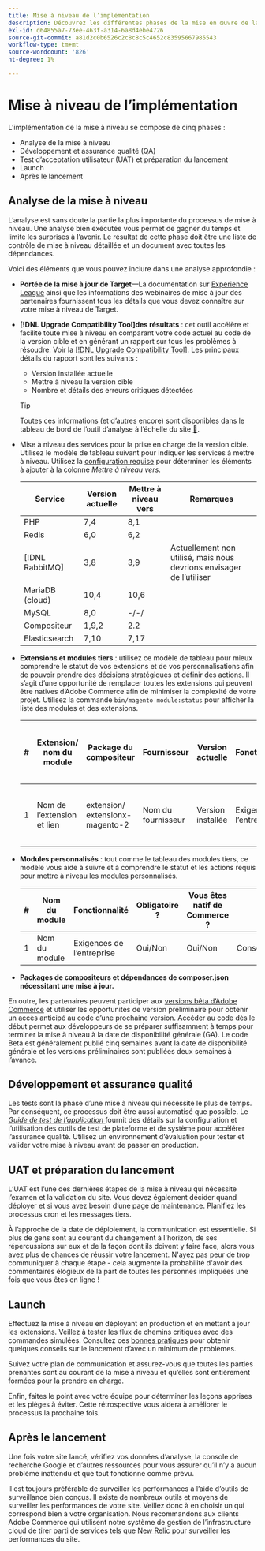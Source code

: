 ```yaml
---
title: Mise à niveau de l’implémentation
description: Découvrez les différentes phases de la mise en œuvre de la mise à niveau pour les projets Adobe Commerce.
exl-id: d64855a7-73ee-463f-a314-6a8d4ebe4726
source-git-commit: a81d2c0b6526c2c8c8c5c4652c83595667985543
workflow-type: tm+mt
source-wordcount: '826'
ht-degree: 1%

---
```


# Mise à niveau de l’implémentation

L’implémentation de la mise à niveau se compose de cinq phases :

- Analyse de la mise à niveau
- Développement et assurance qualité (QA)
- Test d’acceptation utilisateur (UAT) et préparation du lancement
- Launch
- Après le lancement

## Analyse de la mise à niveau

L’analyse est sans doute la partie la plus importante du processus de mise à niveau. Une analyse bien exécutée vous permet de gagner du temps et limite les surprises à l’avenir. Le résultat de cette phase doit être une liste de contrôle de mise à niveau détaillée et un document avec toutes les dépendances.

Voici des éléments que vous pouvez inclure dans une analyse approfondie :

- **Portée de la mise à jour de Target**—La documentation sur [Experience League](../../release/release-notes/overview.md) ainsi que les informations des webinaires de mise à jour des partenaires fournissent tous les détails que vous devez connaître sur votre mise à niveau de Target.

- **[!DNL Upgrade Compatibility Tool]des résultats** : cet outil accélère et facilite toute mise à niveau en comparant votre code actuel au code de la version cible et en générant un rapport sur tous les problèmes à résoudre. Voir la [[!DNL Upgrade Compatibility Tool]](../upgrade-compatibility-tool/overview.md). Les principaux détails du rapport sont les suivants :

   - Version installée actuelle
   - Mettre à niveau la version cible
   - Nombre et détails des erreurs critiques détectées

  >[!TIP]
  >
  >Toutes ces informations (et d’autres encore) sont disponibles dans le tableau de bord de l’outil d’analyse à l’échelle du site [&#128279;](../../tools/site-wide-analysis-tool/dashboard.md).

- Mise à niveau des services pour la prise en charge de la version cible. Utilisez le modèle de tableau suivant pour indiquer les services à mettre à niveau. Utilisez la [configuration requise](../../installation/system-requirements.md) pour déterminer les éléments à ajouter à la colonne _Mettre à niveau vers_.


  | Service | Version actuelle | Mettre à niveau vers | Remarques |
  |-----------------|-----------------|------------|----------------------------------------------------------|
  | PHP | 7,4 | 8,1 |                                                          |
  | Redis | 6,0 | 6,2 |                                                          |
  | [!DNL RabbitMQ] | 3,8 | 3,9 | Actuellement non utilisé, mais nous devrions envisager de l’utiliser |
  | MariaDB (cloud) | 10,4 | 10,6 |                                                          |
  | MySQL | 8,0 | -/-/ |                                                          |
  | Compositeur | 1,9,2 | 2.2 |                                                          |
  | Elasticsearch | 7,10 | 7,17 |                                                          |

- **Extensions et modules tiers** : utilisez ce modèle de tableau pour mieux comprendre le statut de vos extensions et de vos personnalisations afin de pouvoir prendre des décisions stratégiques et définir des actions. Il s’agit d’une opportunité de remplacer toutes les extensions qui peuvent être natives d’Adobe Commerce afin de minimiser la complexité de votre projet. Utilisez la commande `bin/magento module:status` pour afficher la liste des modules et des extensions.

  | # | Extension/<br>nom du module | Package du compositeur | Fournisseur | Version actuelle | Fonctionnalité | Compatible avec la dernière version de <br>Commerce ? | Événements | Vous êtes natif de Commerce ? | Action | Remarques |
  |---|-----------------------------|------------------------------------|-------------|-------------------|-----------------------|---------------------------------------------|--------------------------------------------------|---------------------|-------------------------|-------|
  | 1 | Nom de l’extension et lien | extension/<br>extensionx-magento-2 | Nom du fournisseur | Version installée | Exigences de l’entreprise | Oui/Non | Liste des problèmes identifiés rencontrés avec cette extension | Oui/Non | Conserver/Remplacer/<br>Supprimer |       |

- **Modules personnalisés** : tout comme le tableau des modules tiers, ce modèle vous aide à suivre et à comprendre le statut et les actions requis pour mettre à niveau les modules personnalisés.

  | # | Nom du module | Fonctionnalité | Obligatoire ? | Vous êtes natif de Commerce ? | Action | Remarques |
  |---|--------------|-----------------------|-----------|---------------------|---------------------|-------|
  | 1 | Nom du module | Exigences de l’entreprise | Oui/Non | Oui/Non | Conserver/Remplacer/Supprimer |       |

- **Packages de compositeurs et dépendances de composer.json nécessitant une mise à jour.**

En outre, les partenaires peuvent participer aux [versions bêta d’Adobe Commerce](../../release/beta.md) et utiliser les opportunités de version préliminaire pour obtenir un accès anticipé au code d’une prochaine version. Accéder au code dès le début permet aux développeurs de se préparer suffisamment à temps pour terminer la mise à niveau à la date de disponibilité générale (GA). Le code Beta est généralement publié cinq semaines avant la date de disponibilité générale et les versions préliminaires sont publiées deux semaines à l’avance.

## Développement et assurance qualité

Les tests sont la phase d’une mise à niveau qui nécessite le plus de temps. Par conséquent, ce processus doit être aussi automatisé que possible. Le _[Guide de test de l’application ](https://developer.adobe.com/commerce/testing/guide/)_ fournit des détails sur la configuration et l’utilisation des outils de test de plateforme et de système pour accélérer l’assurance qualité. Utilisez un environnement d’évaluation pour tester et valider votre mise à niveau avant de passer en production.

## UAT et préparation du lancement

L’UAT est l’une des dernières étapes de la mise à niveau qui nécessite l’examen et la validation du site. Vous devez également décider quand déployer et si vous avez besoin d’une page de maintenance. Planifiez les processus cron et les messages tiers.

À l’approche de la date de déploiement, la communication est essentielle. Si plus de gens sont au courant du changement à l&#39;horizon, de ses répercussions sur eux et de la façon dont ils doivent y faire face, alors vous avez plus de chances de réussir votre lancement. N&#39;ayez pas peur de trop communiquer à chaque étape - cela augmente la probabilité d&#39;avoir des commentaires élogieux de la part de toutes les personnes impliquées une fois que vous êtes en ligne !

## Launch

Effectuez la mise à niveau en déployant en production et en mettant à jour les extensions. Veillez à tester les flux de chemins critiques avec des commandes simulées. Consultez ces [bonnes pratiques](../prepare/best-practices.md) pour obtenir quelques conseils sur le lancement d’avec un minimum de problèmes.

Suivez votre plan de communication et assurez-vous que toutes les parties prenantes sont au courant de la mise à niveau et qu’elles sont entièrement formées pour la prendre en charge.

Enfin, faites le point avec votre équipe pour déterminer les leçons apprises et les pièges à éviter. Cette rétrospective vous aidera à améliorer le processus la prochaine fois.

## Après le lancement

Une fois votre site lancé, vérifiez vos données d’analyse, la console de recherche Google et d’autres ressources pour vous assurer qu’il n’y a aucun problème inattendu et que tout fonctionne comme prévu.

Il est toujours préférable de surveiller les performances à l’aide d’outils de surveillance bien conçus. Il existe de nombreux outils et moyens de surveiller les performances de votre site. Veillez donc à en choisir un qui correspond bien à votre organisation. Nous recommandons aux clients Adobe Commerce qui utilisent notre système de gestion de l’infrastructure cloud de tirer parti de services tels que [New Relic](https://experienceleague.adobe.com/docs/commerce-cloud-service/user-guide/monitor/new-relic/new-relic-service.html) pour surveiller les performances du site.
